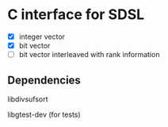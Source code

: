 # C interface for SDSL

- [x] integer vector
- [x] bit vector
- [ ] bit vector interleaved with rank information

## Dependencies

libdivsufsort

libgtest-dev (for tests)